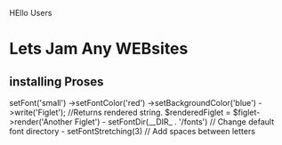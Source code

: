 HEllo Users 


<h1>Lets Jam Any WEBsites </h1>


<h2>installing Proses</h2>


<?php

require __DIR__ . '/vendor/autoload.php';

use Povils\Figlet\Figlet;

// Default font is "big"
$figlet = new Figlet();

//Outputs "Figlet" text using "small" red font in blue background.
$figlet
    ->setFont('small')
    ->setFontColor('red')
    ->setBackgroundColor('blue')
    ->write('Figlet');

//Returns rendered string.
$renderedFiglet = $figlet->render('Another Figlet')

- setFontDir(__DIR_ . '/fonts') // Change default font directory
- setFontStretching(3) // Add spaces between letters
